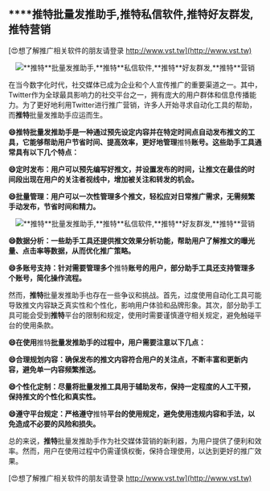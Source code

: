 ## ****推特**批量发推助手,**推特**私信软件,**推特**好友群发,**推特**营销**

[😍想了解推广相关软件的朋友请登录 http://www.vst.tw](http://www.vst.tw)

 <center><img src="https://vst.tw/MP4/tuiguang/png/3.png" alt="**推特**批量发推助手,**推特**私信软件,**推特**好友群发,**推特**营销"></center>

在当今数字化时代，社交媒体已成为企业和个人宣传推广的重要渠道之一。其中，Twitter作为全球最具影响力的社交平台之一，拥有庞大的用户群体和信息传播能力。为了更好地利用Twitter进行推广营销，许多人开始寻求自动化工具的帮助，而**推特**批量发推助手应运而生。

**😄**推特**批量发推助手是一种通过预先设定内容并在特定时间点自动发布推文的工具，它能够帮助用户节省时间、提高效率，更好地管理**推特**账号。这些助手工具通常具有以下几个特点：**

**😄定时发布：用户可以预先编写好推文，并设置发布的时间，让推文在最佳的时间段出现在用户的关注者视线中，增加被关注和转发的机会。**

**😄批量管理：用户可以一次性管理多个推文，轻松应对日常推广需求，无需频繁手动发布，节省时间和精力。**

 <center><img src="https://vst.tw/MP4/tuiguang/png/4.png" alt="**推特**批量发推助手,**推特**私信软件,**推特**好友群发,**推特**营销"></center>

**😄数据分析：一些助手工具还提供推文效果分析功能，帮助用户了解推文的曝光量、点击率等数据，从而优化推广策略。**

**😄多账号支持：针对需要管理多个**推特**账号的用户，部分助手工具还支持管理多个账号，简化操作流程。**

然而，**推特**批量发推助手也存在一些争议和挑战。首先，过度使用自动化工具可能导致推文内容缺乏真实性和个性化，影响用户体验和品牌形象。其次，部分助手工具可能会受到**推特**平台的限制和规定，使用时需要谨慎遵守相关规定，避免触碰平台的使用条款。

**😄在使用**推特**批量发推助手的过程中，用户需要注意以下几点：**

**😄合理规划内容：确保发布的推文内容符合用户的关注点，不断丰富和更新内容，避免单一内容频繁推送。**

**😄个性化定制：尽量将批量发推工具用于辅助发布，保持一定程度的人工干预，保持推文的个性化和真实性。**

**😄遵守平台规定：严格遵守**推特**平台的使用规定，避免使用违规内容和手法，以免造成不必要的风险和损失。**

总的来说，**推特**批量发推助手作为社交媒体营销的新利器，为用户提供了便利和效率。然而，用户在使用过程中仍需谨慎权衡，保持合理使用，以达到更好的推广效果。

[😍想了解推广相关软件的朋友请登录 http://www.vst.tw](http://www.vst.tw)



